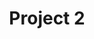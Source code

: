 ---
layout: project
title: "Project 2"
description: "Another description of the project goes here"
format: "video"
---